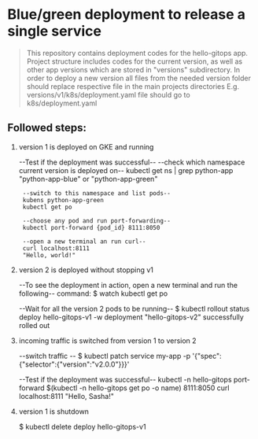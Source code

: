 Blue/green deployment to release a single service
=================================================

> This repository contains deployment codes for the hello-gitops app. 
> Project structure includes codes for the current version, as well as other app versions
> which are stored in "versions" subdirectory. In order to deploy a new version all files
> from the needed version folder should replace respective file in the main projects directories
> E.g. versions/v1/k8s/deployment.yaml file should go to k8s/deployment.yaml 

## Followed steps: 

1. version 1 is deployed on GKE and running


    --Test if the deployment was successful--
        --check which namespace current version is deployed on--
        kubectl get ns | grep python-app
        "python-app-blue" or "python-app-green"
        
        --switch to this namespace and list pods--
        kubens python-app-green 
        kubectl get po 

        --choose any pod and run port-forwarding--
        kubectl port-forward {pod_id} 8111:8050

        --open a new terminal an run curl--
        curl localhost:8111
        "Hello, world!" 


2. version 2 is deployed without stopping v1



    --To see the deployment in action, open a new terminal and run the following--
    command:
    $ watch kubectl get po

    --Wait for all the version 2 pods to be running--
    $ kubectl rollout status deploy hello-gitops-v1 -w
    deployment "hello-gitops-v2" successfully rolled out

3. incoming traffic is switched from version 1 to version 2


    --switch traffic --
     $ kubectl patch service my-app -p '{"spec":{"selector":{"version":"v2.0.0"}}}'

    --Test if the deployment was successful--
    kubectl -n hello-gitops port-forward $(kubectl -n hello-gitops get po -o name) 8111:8050
    curl localhost:8111
    "Hello, Sasha!" 

4. version 1 is shutdown


    $ kubectl delete deploy hello-gitops-v1



